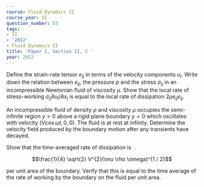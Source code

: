```yaml
---
course: Fluid Dynamics II
course_year: II
question_number: 53
tags:
- II
- '2012'
- Fluid Dynamics II
title: 'Paper 1, Section II, C '
year: 2012
---
```




Define the strain-rate tensor $e_{i j}$ in terms of the velocity components $u_{i}$. Write down the relation between $e_{i j}$, the pressure $p$ and the stress $\sigma_{i j}$ in an incompressible Newtonian fluid of viscosity $\mu$. Show that the local rate of stress-working $\sigma_{i j} \partial u_{i} / \partial x_{j}$ is equal to the local rate of dissipation $2 \mu e_{i j} e_{i j}$.

An incompressible fluid of density $\rho$ and viscosity $\mu$ occupies the semi-infinite region $y>0$ above a rigid plane boundary $y=0$ which oscillates with velocity $(V \cos \omega t, 0,0)$. The fluid is at rest at infinity. Determine the velocity field produced by the boundary motion after any transients have decayed.

Show that the time-averaged rate of dissipation is

$$\frac{1}{4} \sqrt{2} V^{2}(\mu \rho \omega)^{1 / 2}$$

per unit area of the boundary. Verify that this is equal to the time average of the rate of working by the boundary on the fluid per unit area.